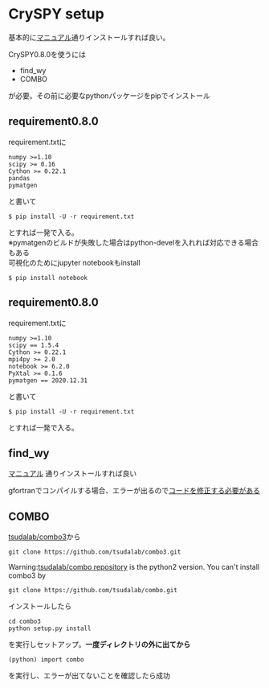 
# CrySPY setup
基本的に[マニュアル](https://tomoki-yamashita.github.io/cryspy/tutorial/01_install.html)通りインストールすれば良い。

CrySPY0.8.0を使うには
- find_wy
- COMBO

が必要。その前に必要なpythonパッケージをpipでインストール

## requirement0.8.0
requirement.txtに
```
numpy >=1.10
scipy >= 0.16
Cython >= 0.22.1
pandas
pymatgen
```
と書いて
```shell script
$ pip install -U -r requirement.txt
```
とすれば一発で入る。  
※pymatgenのビルドが失敗した場合はpython-develを入れれば対応できる場合もある  
可視化のためにjupyter notebookもinstall
```shell script
$ pip install notebook
```
## requirement0.8.0
requirement.txtに
```
numpy >=1.10
scipy == 1.5.4
Cython >= 0.22.1
mpi4py >= 2.0
notebook >= 6.2.0
PyXtal >= 0.1.6
pymatgen == 2020.12.31
```
と書いて
```shell script
$ pip install -U -r requirement.txt
```
とすれば一発で入る。
## find_wy

[マニュアル](https://tomoki-yamashita.github.io/cryspy/tutorial/01_install.html)
通りインストールすれば良い

gfortranでコンパイルする場合、エラーが出るので[コードを修正する必要がある](https://tomoki-yamashita.github.io/CrySPY/installation.html#installation-of-find-wy)

## COMBO
[tsudalab/combo3](https://github.com/tsudalab/combo3)から
```shell script
git clone https://github.com/tsudalab/combo3.git
```

Warning:[tsudalab/combo repository](https://github.com/tsudalab/combo) is the python2 version.
You can't install combo3 by
```shell script
git clone https://github.com/tsudalab/combo.git
```
インストールしたら
```shell script
cd combo3
python setup.py install
```
を実行しセットアップ。**一度ディレクトリの外に出てから**
```shell script
(python) import combo
```
を実行し、エラーが出てないことを確認したら成功

